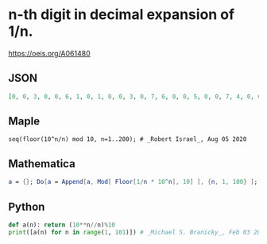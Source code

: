 # n\-th digit in decimal expansion of 1/n\.
https://oeis.org/A061480
## JSON
```JSON
[0, 0, 3, 0, 0, 6, 1, 0, 1, 0, 0, 3, 0, 7, 6, 0, 0, 5, 0, 0, 7, 4, 0, 6, 0, 3, 7, 7, 0, 3, 0, 0, 0, 2, 7, 7, 0, 2, 5, 0, 0, 9, 0, 7, 2, 2, 0, 3, 1, 0, 9, 2, 0, 8, 8, 4, 7, 1, 0, 6, 0, 1, 5, 0, 8, 1, 0, 7, 4, 2, 0, 8, 0, 1, 3, 1, 8, 0, 0, 0, 9, 1, 0, 4, 6, 1, 1, 3, 0, 1, 0, 8, 0, 1, 2, 6, 0, 5, 0, 0]
```
## Maple
```Maple
seq(floor(10^n/n) mod 10, n=1..200); # _Robert Israel_, Aug 05 2020
```
## Mathematica
```Mathematica
a = {}; Do[a = Append[a, Mod[ Floor[1/n * 10^n], 10] ], {n, 1, 100} ]; a
```
## Python
```Python
def a(n): return (10**n//n)%10
print([a(n) for n in range(1, 101)]) # _Michael S. Branicky_, Feb 03 2024
```
